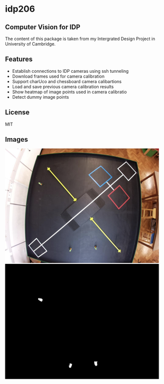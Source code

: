 # idp206
## Computer Vision for IDP

The content of this package is taken from my Intergrated Design Project in University of Cambridge. 

## Features

- Establish connections to IDP cameras using ssh tunneling
- Download frames used for camera calibration
- Support charUco and chessboard camera calibartions 
- Load and save previous camera calibration results
- Show heatmap of image points used in camera calibratio
- Detect dummy image points

## License

MIT

## Images
![](detect1.png)
![](detect2.png)
